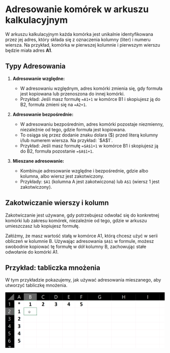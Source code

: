 # Adresowanie komórek w arkuszu kalkulacyjnym

W arkuszu kalkulacyjnym każda komórka jest unikalnie identyfikowana przez jej adres, który składa się z oznaczenia kolumny (liter) i numeru wiersza. Na przykład, komórka w pierwszej kolumnie i pierwszym wierszu będzie miała adres **A1**.

## Typy Adresowania

1. **Adresowanie względne:**
   - W adresowaniu względnym, adres komórki zmienia się, gdy formuła jest kopiowana lub przenoszona do innej komórki.
   - Przykład: Jeśli masz formułę `=A1+1` w komórce B1 i skopiujesz ją do B2, formuła zmieni się na `=A2+1`.

2. **Adresowanie bezpośrednie:**
   - W adresowaniu bezpośrednim, adres komórki pozostaje niezmienny, niezależnie od tego, gdzie formuła jest kopiowana.
   - To osiąga się przez dodanie znaku dolara ($) przed literą kolumny i/lub numerem wiersza. Na przykład: `$A$1`.
   - Przykład: Jeśli masz formułę `=$A$1+1` w komórce B1 i skopiujesz ją do B2, formuła pozostanie `=$A$1+1`.

3. **Mieszane adresowanie:**
   - Kombinuje adresowanie względne i bezpośrednie, gdzie albo kolumna, albo wiersz jest zakotwiczony.
   - Przykłady: `$A1` (kolumna A jest zakotwiczona) lub `A$1` (wiersz 1 jest zakotwiczony).

## Zakotwiczanie wierszy i kolumn

Zakotwiczanie jest używane, gdy potrzebujesz odwołać się do konkretnej komórki lub zakresu komórek, niezależnie od tego, gdzie w arkuszu umieszczasz lub kopiujesz formułę.

Załóżmy, że masz wartość stałą w komórce A1, którą chcesz użyć w serii obliczeń w kolumnie B. Używając adresowania `$A$1` w formule, możesz swobodnie kopiować tę formułę w dół kolumny B, zachowując stałe odwołanie do komórki A1.

## Przykład: tabliczka mnożenia

W tym przykładzie pokazujemy, jak używać adresowania mieszanego, aby utworzyć tabliczkę mnożenia.

![](../assets/spreadsheet/multiplication.gif)
